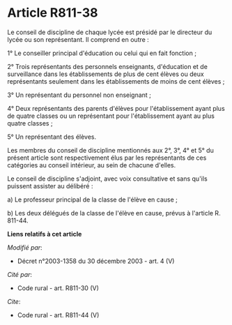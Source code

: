 # Article R811-38

Le conseil de discipline de chaque lycée est présidé par le directeur du lycée ou son représentant. Il comprend en outre : 

1° Le conseiller principal d'éducation ou celui qui en fait fonction ; 

2° Trois représentants des personnels enseignants, d'éducation et de surveillance dans les établissements de plus de cent
élèves ou deux représentants seulement dans les établissements de moins de cent élèves ; 

3° Un représentant du personnel non enseignant ; 

4° Deux représentants des parents d'élèves pour l'établissement ayant plus de quatre classes ou un représentant pour
l'établissement ayant au plus quatre classes ; 

5° Un représentant des élèves. 

Les membres du conseil de discipline mentionnés aux 2°, 3°, 4° et 5° du présent article sont respectivement élus par les
représentants de ces catégories au conseil intérieur, au sein de chacune d'elles. 

Le conseil de discipline s'adjoint, avec voix consultative et sans qu'ils puissent assister au délibéré : 

a) Le professeur principal de la classe de l'élève en cause ; 

b) Les deux délégués de la classe de l'élève en cause, prévus à l'article R. 811-44.

**Liens relatifs à cet article**

_Modifié par_:

  - Décret n°2003-1358 du 30 décembre 2003 - art. 4 (V)

_Cité par_:

  - Code rural - art. R811-30 (V)

_Cite_:

  - Code rural - art. R811-44 (V)
